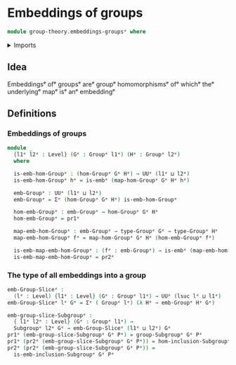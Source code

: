 # Embeddings of groups

```agda
module group-theory.embeddings-groupsᵉ where
```

<details><summary>Imports</summary>

```agda
open import foundation.dependent-pair-typesᵉ
open import foundation.embeddingsᵉ
open import foundation.universe-levelsᵉ

open import group-theory.groupsᵉ
open import group-theory.homomorphisms-groupsᵉ
open import group-theory.subgroupsᵉ
```

</details>

## Idea

Embeddingsᵉ ofᵉ groupsᵉ areᵉ groupᵉ homomorphismsᵉ ofᵉ whichᵉ theᵉ underlyingᵉ mapᵉ isᵉ anᵉ
embeddingᵉ

## Definitions

### Embeddings of groups

```agda
module _
  {l1ᵉ l2ᵉ : Level} (Gᵉ : Groupᵉ l1ᵉ) (Hᵉ : Groupᵉ l2ᵉ)
  where

  is-emb-hom-Groupᵉ : (hom-Groupᵉ Gᵉ Hᵉ) → UUᵉ (l1ᵉ ⊔ l2ᵉ)
  is-emb-hom-Groupᵉ hᵉ = is-embᵉ (map-hom-Groupᵉ Gᵉ Hᵉ hᵉ)

  emb-Groupᵉ : UUᵉ (l1ᵉ ⊔ l2ᵉ)
  emb-Groupᵉ = Σᵉ (hom-Groupᵉ Gᵉ Hᵉ) is-emb-hom-Groupᵉ

  hom-emb-Groupᵉ : emb-Groupᵉ → hom-Groupᵉ Gᵉ Hᵉ
  hom-emb-Groupᵉ = pr1ᵉ

  map-emb-hom-Groupᵉ : emb-Groupᵉ → type-Groupᵉ Gᵉ → type-Groupᵉ Hᵉ
  map-emb-hom-Groupᵉ fᵉ = map-hom-Groupᵉ Gᵉ Hᵉ (hom-emb-Groupᵉ fᵉ)

  is-emb-map-emb-hom-Groupᵉ : (fᵉ : emb-Groupᵉ) → is-embᵉ (map-emb-hom-Groupᵉ fᵉ)
  is-emb-map-emb-hom-Groupᵉ = pr2ᵉ
```

### The type of all embeddings into a group

```agda
emb-Group-Sliceᵉ :
  (lᵉ : Level) {l1ᵉ : Level} (Gᵉ : Groupᵉ l1ᵉ) → UUᵉ (lsuc lᵉ ⊔ l1ᵉ)
emb-Group-Sliceᵉ lᵉ Gᵉ = Σᵉ ( Groupᵉ lᵉ) (λ Hᵉ → emb-Groupᵉ Hᵉ Gᵉ)

emb-group-slice-Subgroupᵉ :
  { l1ᵉ l2ᵉ : Level} (Gᵉ : Groupᵉ l1ᵉ) →
  Subgroupᵉ l2ᵉ Gᵉ → emb-Group-Sliceᵉ (l1ᵉ ⊔ l2ᵉ) Gᵉ
pr1ᵉ (emb-group-slice-Subgroupᵉ Gᵉ Pᵉ) = group-Subgroupᵉ Gᵉ Pᵉ
pr1ᵉ (pr2ᵉ (emb-group-slice-Subgroupᵉ Gᵉ Pᵉ)) = hom-inclusion-Subgroupᵉ Gᵉ Pᵉ
pr2ᵉ (pr2ᵉ (emb-group-slice-Subgroupᵉ Gᵉ Pᵉ)) =
  is-emb-inclusion-Subgroupᵉ Gᵉ Pᵉ
```